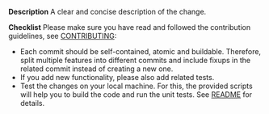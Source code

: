 **Description**
A clear and concise description of the change.

**Checklist**
Please make sure you have read and followed the contribution guidelines, see [CONTRIBUTING](https://github.com/stotko/ci_example/blob/master/CONTRIBUTING.md):

- Each commit should be self-contained, atomic and buildable. Therefore, split multiple features into different commits and include fixups in the related commit instead of creating a new one.
- If you add new functionality, please also add related tests.
- Test the changes on your local machine. For this, the provided scripts will help you to build the code and run the unit tests. See [README](https://github.com/stotko/ci_example/blob/master/README.md) for details.
